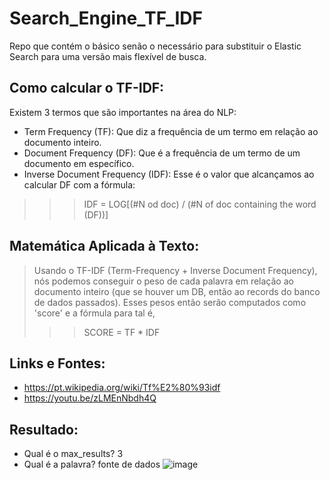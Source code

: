 # Search_Engine_TF_IDF
Repo que contém o básico senão o necessário para substituir o Elastic Search para uma versão mais flexível de busca.

## Como calcular o TF-IDF:
Existem 3 termos que são importantes na área do NLP:
- Term Frequency (TF): Que diz a frequência de um termo em relação ao documento inteiro.
- Document Frequency (DF): Que é a frequência de um termo de um documento em específico.
- Inverse Document Frequency (IDF): Esse é o valor que alcançamos ao calcular DF com a fórmula:
>>> IDF = LOG[(#N od doc) / (#N of doc containing the word (DF))]

## Matemática Aplicada à Texto:
> Usando o TF-IDF (Term-Frequency + Inverse Document Frequency), nós podemos conseguir o peso de cada palavra em relação ao documento inteiro (que se houver um DB, então ao records do banco de dados passados). Esses pesos então serão computados como 'score' e a fórmula para tal é,
>>> SCORE = TF * IDF

## Links e Fontes:
- https://pt.wikipedia.org/wiki/Tf%E2%80%93idf
- https://youtu.be/zLMEnNbdh4Q

## Resultado:
- Qual é o max_results? 3
- Qual é a palavra? fonte de dados
![image](https://github.com/Ingrid-0906/Search_Engine_TF_IDF/assets/92744210/51befacb-e454-4b4f-9ca2-7fa520cab3f7)
